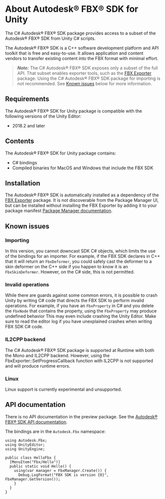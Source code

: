 # About Autodesk® FBX® SDK for Unity

The C# Autodesk® FBX® SDK package provides access to a subset of the Autodesk® FBX® SDK from Unity C# scripts.

The Autodesk® FBX® SDK is a C++ software development platform and API toolkit that is free and easy-to-use. It allows application and content vendors to transfer existing content into the FBX format with minimal effort.

> ***Note:*** The C# Autodesk® FBX® SDK exposes only a subset of the full API. That subset enables exporter tools, such as the [FBX Exporter](https://docs.unity3d.com/Packages/com.unity.formats.fbx@latest) package. Using the C# Autodesk® FBX® SDK package for importing is not recommended. See [Known issues](#issues) below for more information.

## Requirements

The Autodesk® FBX® SDK for Unity package is compatible with the following versions of the Unity Editor:

* 2018.2 and later

## Contents

The Autodesk® FBX® SDK for Unity package contains:

* C# bindings
* Compiled binaries for MacOS and Windows that include the FBX SDK

## Installation

The Autodesk® FBX® SDK is automatically installed as a dependency of the [FBX Exporter](https://docs.unity3d.com/Packages/com.unity.formats.fbx@latest) package. It is not discoverable from the Package Manager UI, but can be installed without installing the FBX Exporter by adding it to your package manifest [Package Manager documentation](https://docs.unity3d.com/Packages/com.unity.package-manager-ui@latest/index.html#PackManManifestsProject).

## Known issues

### Importing

In this version, you cannot downcast SDK C# objects, which limits the use of the bindings for an importer. For example, if the FBX SDK declares in C++ that it will return an `FbxDeformer`, you could safely cast the deformer to a skin deformer on the C++ side if you happen to know it is an `FbxSkinDeformer`. However, on the C# side, this is not permitted.

### Invalid operations

While there are guards against some common errors, it is possible to crash Unity by writing C# code that directs the FBX SDK to perform invalid operations. For example, if you have an `FbxProperty` in C# and you delete the `FbxNode` that contains the property, using the `FbxProperty` may produce undefined behavior This may even include crashing the Unity Editor. Make sure to read the editor log if you have unexplained crashes when writing FBX SDK C# code.

### IL2CPP backend

The C# Autodesk® FBX® SDK package is supported at Runtime with both the Mono and IL2CPP backend. However, using the FbxExporter::SetProgressCallback function with IL2CPP is not supported and will produce runtime errors.

### Linux

Linux support is currently experimental and unsupported.

## API documentation

There is no API documentation in the preview package. See the <a href="http://help.autodesk.com/cloudhelp/2018/ENU/FBX-Developer-Help/cpp_ref/annotated.html">Autodesk® FBX® SDK API documentation</a>.

The bindings are in the `Autodesk.Fbx` namespace:

```
using Autodesk.Fbx;
using UnityEditor;
using UnityEngine;

public class HelloFbx {
  [MenuItem("Fbx/Hello")]
  public static void Hello() {
    using(var manager = FbxManager.Create()) {
      Debug.LogFormat("FBX SDK is version {0}", FbxManager.GetVersion());
    }
  }
}
```
